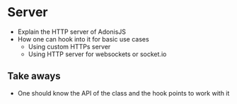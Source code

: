 # Server

- Explain the HTTP server of AdonisJS
- How one can hook into it for basic use cases
  - Using custom HTTPs server
  - Using HTTP server for websockets or socket.io

## Take aways

- One should know the API of the class and the hook points to work with it
